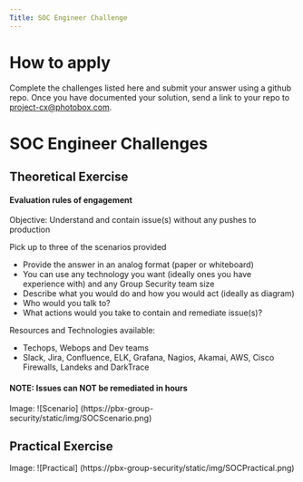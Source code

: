```yaml
---
Title: SOC Engineer Challenge
---
```

# How to apply

Complete the challenges listed here and submit your answer using a github repo. Once you have documented your solution, send a link to your repo to project-cx@photobox.com.

# SOC Engineer Challenges

## Theoretical Exercise
#### Evaluation rules of engagement
Objective: Understand and contain issue(s) without any pushes to production

Pick up to three of the scenarios provided
* Provide the answer in an analog format (paper or whiteboard)
* You can use any technology you want (ideally ones you have experience with) and any Group Security team size
* Describe what you would do and how you would act (ideally as diagram)
* Who would you talk to?
* What actions would you take to contain and remediate issue(s)?

Resources and Technologies available:
* Techops, Webops and Dev teams
* Slack, Jira, Confluence, ELK, Grafana, Nagios, Akamai, AWS, Cisco Firewalls, Landeks and DarkTrace

#### NOTE: Issues can NOT be remediated in hours
Image: ![Scenario] (https://pbx-group-security/static/img/SOCScenario.png)


## Practical Exercise
Image: ![Practical] (https://pbx-group-security/static/img/SOCPractical.png)

